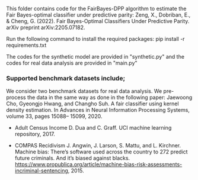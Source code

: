 This folder contains code for the FairBayes-DPP algorithm to estimate the Fair Bayes-optimal classifier under predictive parity:
Zeng, X., Dobriban, E., & Cheng, G. (2022). Fair Bayes-Optimal Classifiers Under Predictive Parity. arXiv preprint arXiv:2205.07182.

Run the following command to install the required packages:
pip install -r requirements.txt

The codes for the synthetic model are provided in "synthetic.py" and the codes for real data analysis are provided in "main.py"

### Supported benchmark datasets include;
We consider two benchmark datasets for real data analysis. We pre-process the data in the same way as done in the following paper:
Jaewoong Cho, Gyeongjo Hwang, and Changho Suh. A fair classifier using kernel density
estimation. In Advances in Neural Information Processing Systems, volume 33, pages 15088–
15099, 2020.

- Adult Census Income
D. Dua and C. Graff. UCI machine learning repository, 2017.

- COMPAS Recidivism
J. Angwin, J. Larson, S. Mattu, and L. Kirchner. Machine bias: There’s software
used across the country to 272 predict future criminals. And it’s biased against blacks.
https://www.propublica.org/article/machine-bias-risk-assessments-incriminal-sentencing, 2015.

